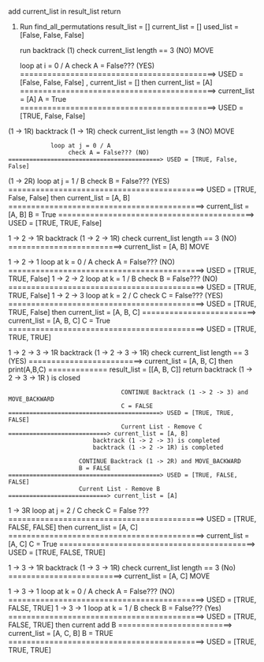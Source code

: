 add current_list in result_list
return

1.  Run find_all_permutations
    result_list = []
    current_list = []
    used_list = [False, False, False]

    run backtrack (1)
    check current_list length == 3 (NO)
    MOVE

    loop at i = 0 / A
    check A = False??? (YES) ===========================================> USED = [False, False, False] , current_list = []
    then
    current_list = [A]  ===========================================> current_list = [A]
    A = True ===========================================> USED = [TRUE, False, False]

(1 -> 1R)   backtrack (1 -> 1R)
                 check current_list length == 3 (NO)
                     MOVE

                loop at j = 0 / A
                     check A = False??? (NO) ===========================================> USED = [TRUE, False, False]
(1 -> 2R)        loop at j = 1 / B
                     check B = False??? (YES) ===========================================> USED = [TRUE, False, False]
                     then
                         current_list = [A, B] ===========================================> current_list = [A, B]
                         B = True ===========================================> USED = [TRUE, TRUE, False]

1 -> 2 -> 1R        backtrack (1 -> 2 -> 1R)
                            check current_list length == 3 (NO)  =========================> current_list = [A, B]
                                 MOVE

1 -> 2 -> 1                 loop at k = 0 / A
                                 check A = False??? (NO)  ===========================================> USED = [TRUE, TRUE, False]
1 -> 2 -> 2                 loop at k = 1 / B
                                 check B = False??? (NO)  ===========================================> USED = [TRUE, TRUE, False]
1 -> 2 -> 3                 loop at k = 2 / C
                                 check C = False??? (YES)  ===========================================> USED = [TRUE, TRUE, False]
                                 then
                                    current_list = [A, B, C] =========================> current_list = [A, B, C]
                                    C = True  ===========================================> USED = [TRUE, TRUE, TRUE]

1 -> 2 -> 3 -> 1R                   backtrack (1 -> 2 -> 3 -> 1R)
                                        check current_list length == 3 (YES) =========================> current_list = [A, B, C]
                                        then
                                            print(A,B,C) ============= result_list = [[A, B, C]]
                                            return backtrack (1 -> 2 -> 3 -> 1R ) is closed

                                    CONTINUE Backtrack (1 -> 2 -> 3) and MOVE_BACKWARD
                                    C = FALSE ===========================================> USED = [TRUE, TRUE, FALSE]
                                    Current List - Remove C ============================> current_list = [A, B]
                            backtrack (1 -> 2 -> 3) is completed
                            backtrack (1 -> 2 -> 1R) is completed

                        CONTINUE Backtrack (1 -> 2R) and MOVE_BACKWARD
                        B = FALSE ===========================================> USED = [TRUE, FALSE, FALSE]
                        Current List - Remove B ============================> current_list = [A]
                
1 -> 3R            loop at j = 2 / C
                    check C = False ???   ===========================================> USED = [TRUE, FALSE, FALSE]
                    then
                        current_list = [A, C] ===========================================> current_list = [A, C]
                        C = True  ===========================================> USED = [TRUE, FALSE, TRUE]

1 -> 3 -> 1R        backtrack (1 -> 3 -> 1R)
                       check current_list length == 3 (No) =========================> current_list = [A, C]
                              MOVE

1 -> 3 -> 1                 loop at k = 0 / A
                                check A = False??? (NO)  ===========================================> USED = [TRUE, FALSE, TRUE]
1 -> 3 -> 1                 loop at k = 1 / B
                                check B = False??? (Yes)  ===========================================> USED = [TRUE, FALSE, TRUE]
                                then
                                    current add B =========================> current_list = [A, C, B]
                                    B = TRUE  ===========================================> USED = [TRUE, TRUE, TRUE]